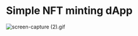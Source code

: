 # Simple NFT minting dApp

![screen-capture (2).gif](https://cdn.hashnode.com/res/hashnode/image/upload/v1644777454518/4As5ak665.gif)